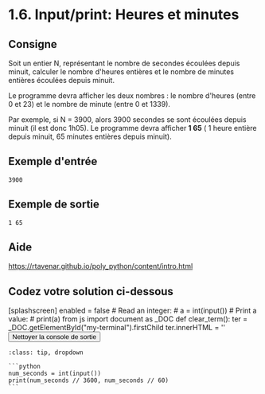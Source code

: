 # 1.6. Input/print: Heures et minutes

## Consigne

Soit un entier N, représentant le nombre de secondes écoulées depuis minuit, calculer le nombre d'heures entières et le nombre de minutes entières écoulées depuis minuit.


Le programme devra afficher les deux nombres : le nombre d'heures (entre 0 et 23) et le nombre de minute (entre 0 et 1339).


Par exemple, si N = 3900, alors 3900 secondes se sont écoulées depuis minuit (il est donc 1h05). Le programme devra afficher **1 65** ( 1 heure entière depuis minuit, 65 minutes entières depuis minuit).

## Exemple d'entrée

```
3900
```

## Exemple de sortie

```
1 65
```

## Aide

https://rtavenar.github.io/poly_python/content/intro.html

## Codez votre solution ci-dessous

<py-config>
    [splashscreen]
        enabled = false
</py-config>
<py-repl>
    # Read an integer:
# a = int(input())
# Print a value:
# print(a)
</py-repl>
<py-terminal id="my-terminal"></py-terminal>
<py-script>
from js import document as _DOC
def clear_term():
    ter = _DOC.getElementById("my-terminal").firstChild
    ter.innerHTML = ''
</py-script>
<button py-click="clear_term()" id="clear-terminal" class="py-button">Nettoyer la console de sortie</button>


````{admonition} Cliquez ici pour voir la solution
:class: tip, dropdown

```python
num_seconds = int(input())
print(num_seconds // 3600, num_seconds // 60)
```
````
